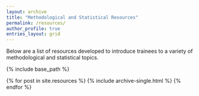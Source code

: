 ```yaml
---
layout: archive
title: "Methodological and Statistical Resources"
permalink: /resources/
author_profile: true
entries_layout: grid
---
```


Below are a list of resources developed to introduce trainees to a variety of methodological and statistical topics.

{% include base_path %}

{% for post in site.resources %}
  {% include archive-single.html %}
{% endfor %}


